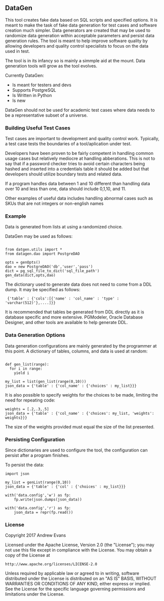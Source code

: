 ## DataGen

This tool creates fake data based on SQL scripts and specified options. It is meant to make the task of fake data generation for test cases and software creation much simpler. Data generators are created that may be used to randomize data generation within acceptable parameters and persist data generation
rules. The tool is meant to help improve software quality by allowing developers and quality control specialists to focus on the data used in test.

The tool is in its infancy so is mainly a simmple aid at the mount. Data generation tools will grow as the tool evolves.

Currently DataGen:
 - Is meant for testers and devs
 - Supports PostgreSQL
 - Is Written in Python
 - Is new
 
DataGen should not be used for academic test cases where data needs to be a representative subset of a universe.

### Building Useful Test Cases

Test cases are important to development and quality control work. Typically, a test case tests the boundaries of a tool/aplication under test. 

Developers have been proven to be fairly competent in handling common usage cases but relatively mediocre at handling abberations. This is not to say that if
a password checker tries to avoid certain characters being hashed and inserted into a credentials table it should be added but that developers should utilize boundary tests and related data.

If a program handles data between 1 and 10 different than handling data over 10 and less than one, data should include 0,1,10, and 11.

Other examples of useful data includes handling abnormal cases such as SKUs that are not integers or non-english names 

 
### Example 

Data is generated from lists at using a randomized choice. 

DataGen may be used as follows:

```

from datgen.utils import *
from datagen.dao import PostgreDAO

opts = genOpts()
dao = new PostgreDAO('db','user','pass')
dict = pg_sql_file_to_dict('sql_file_path')
gen_data(dict,opts,dao)

```

The dictionary used to generate data does not need to come from a DDL dump. It may be specified as follows:

```
 {'table' : {'cols':[{'name' : 'col_name' : 'type' : 'varchar(512)'},....]}}
```

It is recommended that tables be generated from DDL directly as it is database specific and more extensive. PGModeler, Oracle Database Designer, and other tools are available to help generate DDL.

### Data Generation Options

Data generation configurations are mainly generated by the programmer at this point. A dictionary of tables, columns, and data is used at random:

```

def gen_list(range):
  for i in range:
  	yield i
  	
my_list = list(gen_list(range(0,10)))
json_data = {'table' : {'col_name' : {'choices' : my_list}}}  	

```
It is also possible to specify weights for the choices to be made, limiting the need for repeating code:

```
weights = [.2,.3,.5]
json_data = {'table' : {'col_name' : {'choices': my_list, 'weights': weights}}}
```
The size of the weights provided must equal the size of the list presented.

### Persisting Configuration

Since dictionaries are used to configure the tool, the configuration can persist after a program finishes.

To persist the data:

```
import json

my_list = genList(range(0,10))
json_data = {'table' : {'col' : {'choices' : my_list}}}

with('data.config','w') as fp:
	fp.write(json.dumps(json_data))

with('data.config','r') as fp:
	json_data = repr(fp.read())

```

### License

Copyright 2017 Andrew Evans

Licensed under the Apache License, Version 2.0 (the "License");
you may not use this file except in compliance with the License.
You may obtain a copy of the License at

    http://www.apache.org/licenses/LICENSE-2.0

Unless required by applicable law or agreed to in writing, software
distributed under the License is distributed on an "AS IS" BASIS,
WITHOUT WARRANTIES OR CONDITIONS OF ANY KIND, either express or implied.
See the License for the specific language governing permissions and
limitations under the License.